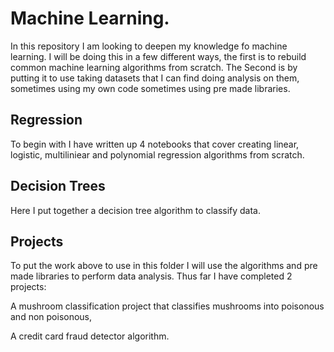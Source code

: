 # Machine Learning.

In this repository I am looking to deepen my knowledge fo machine learning. I will be doing this in a few different ways, the first is to rebuild common machine learning algorithms from scratch. The Second is by putting it to use taking datasets that I can find doing analysis on them, sometimes using my own code sometimes using pre made libraries.

## Regression
To begin with I have written up 4 notebooks that cover creating linear, logistic, multiliniear and polynomial regression algorithms from scratch.

## Decision Trees 
Here I put together a decision tree algorithm to classify data.

## Projects

To put the work above to use in this folder I will use the algorithms and pre made libraries to perform data analysis. Thus far I have completed 2 projects:

A mushroom classification project that classifies mushrooms into poisonous and non poisonous,

A credit card fraud detector algorithm.
